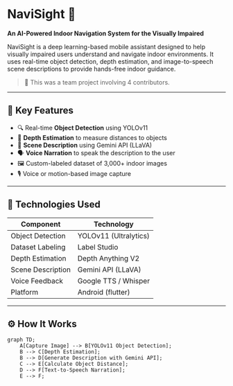 # NaviSight 🧭

**An AI-Powered Indoor Navigation System for the Visually Impaired**

NaviSight is a deep learning-based mobile assistant designed to help visually impaired users understand and navigate indoor environments. It uses real-time object detection, depth estimation, and image-to-speech scene descriptions to provide hands-free indoor guidance.

> 🚀 This was a team project involving 4 contributors.  


---

## 🧠 Key Features

- 🔍 Real-time **Object Detection** using YOLOv11
- 📏 **Depth Estimation** to measure distances to objects
- 🧠 **Scene Description** using Gemini API (LLaVA)
- 🗣️ **Voice Narration** to speak the description to the user
- 🖼️ Custom-labeled dataset of 3,000+ indoor images
- 🎙️ Voice or motion-based image capture

---

## 🔨 Technologies Used

| Component            | Technology                |
|----------------------|---------------------------|
| Object Detection     | YOLOv11 (Ultralytics)     |
| Dataset Labeling     | Label Studio              |
| Depth Estimation     | Depth Anything V2         |
| Scene Description    | Gemini API (LLaVA)        |
| Voice Feedback       | Google TTS / Whisper      |
| Platform             | Android (flutter)     |

---

## ⚙️ How It Works

```mermaid
graph TD;
    A[Capture Image] --> B[YOLOv11 Object Detection];
    B --> C[Depth Estimation];
    B --> D[Generate Description with Gemini API];
    C --> E[Calculate Object Distance];
    D --> F[Text-to-Speech Narration];
    E --> F;

